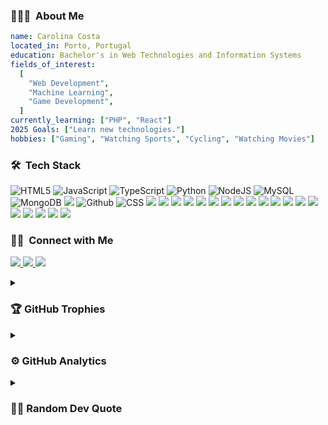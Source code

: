 ### 👩🏻‍💻 &nbsp;About Me

```yaml
name: Carolina Costa
located_in: Porto, Portugal
education: Bachelor's in Web Technologies and Information Systems
fields_of_interest:
  [
    "Web Development",
    "Machine Learning",
    "Game Development",
  ]
currently_learning: ["PHP", "React"]
2025 Goals: ["Learn new technologies."]
hobbies: ["Gaming", "Watching Sports", "Cycling", "Watching Movies"]
```

### 🛠 &nbsp;Tech Stack
![HTML5](https://img.shields.io/badge/html5-%23E34F26.svg?style=for-the-badge&logo=html5&logoColor=white) ![JavaScript](https://img.shields.io/badge/JavaScript-F7DF1E?style=for-the-badge&logo=javascript&logoColor=black) ![TypeScript](https://img.shields.io/badge/TypeScript-007ACC?style=for-the-badge&logo=typescript&logoColor=white) ![Python](https://img.shields.io/badge/-Python-000?style=for-the-badge&logo=python) ![NodeJS](https://img.shields.io/badge/Node.js-43853D?style=for-the-badge&logo=node.js&logoColor=white) ![MySQL](https://img.shields.io/badge/MySQL-4479A1?style=for-the-badge&logo=mysql&logoColor=white) ![MongoDB](https://img.shields.io/badge/MongoDB-4EA94B?style=for-the-badge&logo=mongodb&logoColor=white) ![](https://img.shields.io/badge/git%20-%23F05033.svg?&style=for-the-badge&logo=git&logoColor=white) ![Github](https://img.shields.io/badge/github%20-%23121011.svg?&style=for-the-badge&logo=github&logoColor=white) ![CSS](https://img.shields.io/badge/CSS-239120?&style=for-the-badge&logo=css3&logoColor=white) ![](https://img.shields.io/badge/-Arduino-00979D?style=for-the-badge&logo=Arduino&logoColor=white) ![](https://img.shields.io/badge/ReactNative-222222?style=for-the-badge&logo=React&logoColor=) ![](https://shields.io/badge/react-black?logo=react&style=for-the-badge) ![](https://img.shields.io/badge/Bootstrap-563D7C?style=for-the-badge&logo=bootstrap&logoColor=white) ![](https://img.shields.io/badge/express.js-000000?style=for-the-badge&logo=express&logoColor=white) ![](https://img.shields.io/badge/-Mongoose-880000?style=for-the-badge&logo=mongoose&logoColor=white) ![](https://img.shields.io/badge/Vue.js-35495E?style=for-the-badge&logo=vuedotjs&logoColor=4FC08D) ![](https://img.shields.io/badge/Postman-FF6C37?style=for-the-badge&logo=Postman&logoColor=white) ![](https://img.shields.io/badge/GraphQl-E10098?style=for-the-badge&logo=graphql&logoColor=white) ![](https://img.shields.io/badge/Jest-323330?style=for-the-badge&logo=Jest&logoColor=white) ![](https://img.shields.io/badge/-selenium-CB02A?style=for-the-badge&logo=selenium&logoColor=white) ![](https://img.shields.io/badge/Figma-F24E1E?style=for-the-badge&logo=figma&logoColor=white) ![](https://img.shields.io/badge/Visual%20Studio%20Code-007ACC?logo=visualstudiocode&logoColor=fff&style=for-the-badge) ![](https://img.shields.io/badge/-Illustrator-5d34a5?style=for-the-badge&logo=adobe-illustrator) ![](https://img.shields.io/badge/Jupyter%20Notebook-F37626?style=for-the-badge&logo=jupyter&logoColor=white) ![](https://img.shields.io/badge/-GitLab-000000?style=for-the-badge&logo=GitLab&logoColor=orange) ![](https://img.shields.io/badge/LangChain-1c3c3c.svg?style=for-the-badge&logo=langchain&logoColor=white) ![](https://img.shields.io/badge/Nuxt-002E3B?style=for-the-badge&logo=nuxt&logoColor=#00DC82) ![](https://img.shields.io/badge/Remix-000?style=for-the-badge&logo=remix&logoColor=fff)

### 🤝🏻 &nbsp;Connect with Me
<p>
  <!-- <a href="https://piyushmalhotra.netlify.app/">
    <img height="50" src="https://user-images.githubusercontent.com/46517096/166972883-f5f1d88c-0246-4374-88ac-ded0f2cf0699.png"/>
  </a> -->

  <a href="https://www.linkedin.com/in/carolina-costa-16b49a25a">
    <img src="https://skillicons.dev/icons?i=linkedin" />
  </a>
  <a href="mailto:carolinamccosta@gmail.com">
    <img src="https://skillicons.dev/icons?i=gmail&theme=light" />
  </a>
  <a href="https://github.com/carolinacosta4">
    <img src="https://skillicons.dev/icons?i=github" />
  </a>
</p>

<details>
  <summary><h3>🏆 GitHub Trophies</h3></summary>

  ![GitHub Trophies](https://github-profile-trophy.vercel.app/?username=carolinacosta4&theme=algolia&no-frame=true&no-bg=true&margin-w=5)
  
</details>
<details>
  <summary><h3>⚙️ GitHub Analytics</h3></summary>
     <p>
      <a href="https://github.com/AVS1508">
        <img height="180em" src="https://github-readme-stats-eight-theta.vercel.app/api?username=carolinacosta4&show_icons=true&theme=algolia&include_all_commits=true&count_private=true"/>
        <img height="180em" src="https://github-readme-stats-eight-theta.vercel.app/api/top-langs/?username=carolinacosta4&layout=compact&langs_count=8&theme=algolia"/>
      </a>
    </p>
</details>
<details>
  <summary><h3>✍🏻 Random Dev Quote</h3></summary>

  ![Dev Quote](https://quotes-github-readme.vercel.app/api?type=horizontal&theme=radical)

</details>
